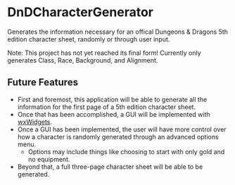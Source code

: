 # DnDCharacterGenerator
Generates the information necessary for an offical Dungeons & Dragons 5th edition character sheet, randomly or through user input.

Note: This project has not yet reached its final form! Currently only generates Class, Race, Background, and Alignment.

## Future Features
* First and foremost, this application will be able to generate all the information for the first page of a 5th edition character sheet.
* Once that has been accomplished, a GUI will be implemented with [wxWidgets](http://wxwidgets.org).
* Once a GUI has been implemented, the user will have more control over how a character is randomly generated through an advanced options menu.
  * Options may include things like choosing to start with only gold and no equipment.
* Beyond that, a full three-page character sheet will be able to be generated.
